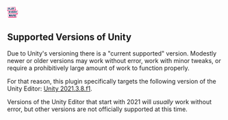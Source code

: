 <a href="/readme.md"><img src="/docs/images/PlayEveryWareLogo.gif" alt="README.md" width="5%"/></a>

## Supported Versions of Unity
Due to Unity's versioning there is a "current supported" version. Modestly newer or older versions may work without error, work with minor tweaks, or require a prohibitively large amount of work to function properly.

For that reason, this plugin specifically targets the following version of the Unity Editor: [Unity 2021.3.8.f1](https://unity.com/releases/editor/whats-new/2021.3.8).

Versions of the Unity Editor that start with 2021 will _usually_ work without error, but other versions are not officially supported at this time.